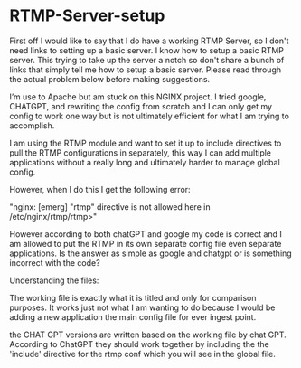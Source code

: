 # RTMP-Server-setup

First off I would like to say that I do have a working RTMP Server, so I don't need links to setting up a basic server. I know how to setup a basic RTMP server. This trying to take up the server a notch so don't share a bunch of links that simply tell me how to setup a basic server. Please read through the actual problem below before making suggestions.

I’m use to Apache but am stuck on this NGINX project. I tried google, CHATGPT, and rewriting the config from scratch and I can only get my config to work one way but is not ultimately efficient for what I am trying to accomplish.

I am using the RTMP module and want to set it up to include directives to pull the RTMP configurations in separately, this way I can add multiple applications without a really long and ultimately harder to manage global config.

However, when I do this I get the following error:

"nginx: [emerg] "rtmp" directive is not allowed here in /etc/nginx/rtmp/rtmp>"

However according to both chatGPT and google my code is correct and I am allowed to put the RTMP in its own separate config file even separate applications. 
Is the answer as simple as google and chatgpt or is something incorrect with the code?


Understanding the files:

The working file is exactly what it is titled and only for comparison purposes. It works just not what I am wanting to do because I would be adding a new application the main config file for ever ingest point.

the CHAT GPT versions are written based on the working file by chat GPT. According to ChatGPT they should work together by including the the 'include' directive for the rtmp conf which you will see in the global file. 
